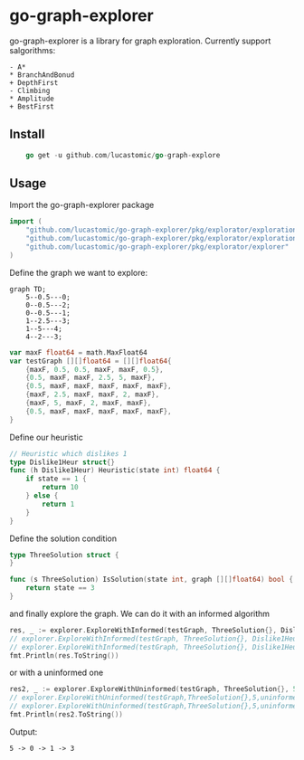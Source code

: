 # go-graph-explorer

go-graph-explorer is a library for graph exploration. Currently support salgorithms:

    - A*
    * BranchAndBonud
    + DepthFirst
    - Climbing 
    * Amplitude
    + BestFirst

## Install
```go
    go get -u github.com/lucastomic/go-graph-explore
```

## Usage
 
Import the go-graph-explorer package 

```go
import (
    "github.com/lucastomic/go-graph-explorer/pkg/explorator/explorationAlgorithm/enums/informedAlgorithm"
    "github.com/lucastomic/go-graph-explorer/pkg/explorator/explorationAlgorithm/enums/uninformedAlgorithm"
    "github.com/lucastomic/go-graph-explorer/pkg/explorator/explorer"
)
```

Define the graph we want to explore:

```mermaid
graph TD;
    5--0.5---0;
    0--0.5---2;
    0--0.5---1;
    1--2.5---3;
    1--5---4;
    4--2---3;
```

```go
var maxF float64 = math.MaxFloat64
var testGraph [][]float64 = [][]float64{
	{maxF, 0.5, 0.5, maxF, maxF, 0.5},
	{0.5, maxF, maxF, 2.5, 5, maxF},
	{0.5, maxF, maxF, maxF, maxF, maxF},
	{maxF, 2.5, maxF, maxF, 2, maxF},
	{maxF, 5, maxF, 2, maxF, maxF},
	{0.5, maxF, maxF, maxF, maxF, maxF},
}
```

Define our heuristic
```go
// Heuristic which dislikes 1
type Dislike1Heur struct{}
func (h Dislike1Heur) Heuristic(state int) float64 {
	if state == 1 {
		return 10
	} else {
		return 1
	}
}
```

Define the solution condition
```go
type ThreeSolution struct {
}

func (s ThreeSolution) IsSolution(state int, graph [][]float64) bool {
	return state == 3
}
```
and finally explore the graph. We can do it with an informed algorithm

```go
res, _ := explorer.ExploreWithInformed(testGraph, ThreeSolution{}, Dislike1Heur{}, 5, informedAlgorithm.AStar)
// explorer.ExploreWithInformed(testGraph, ThreeSolution{}, Dislike1Heur{}, 5, informedAlgorithm.Climbing)
// explorer.ExploreWithInformed(testGraph, ThreeSolution{}, Dislike1Heur{}, 5, informedAlgorithm.BestFirst)
fmt.Println(res.ToString())
```

or with a uninformed one

```go
res2, _ := explorer.ExploreWithUninformed(testGraph, ThreeSolution{}, 5, uninformedAlgorithm.Amplitude)
// explorer.ExploreWithUninformed(testGraph,ThreeSolution{},5,uninformedAlgorithm.DepthFirst)
// explorer.ExploreWithUninformed(testGraph,ThreeSolution{},5,uninformedAlgorithm.BranchAndBonud)
fmt.Println(res2.ToString())
```

Output:
```
5 -> 0 -> 1 -> 3
```
